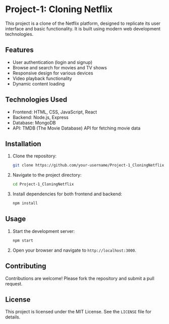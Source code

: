 # Project-1: Cloning Netflix

This project is a clone of the Netflix platform, designed to replicate its user interface and basic functionality. It is built using modern web development technologies.

## Features
- User authentication (login and signup)
- Browse and search for movies and TV shows
- Responsive design for various devices
- Video playback functionality
- Dynamic content loading

## Technologies Used
- Frontend: HTML, CSS, JavaScript, React
- Backend: Node.js, Express
- Database: MongoDB
- API: TMDB (The Movie Database) API for fetching movie data

## Installation

1. Clone the repository:
   ```bash
   git clone https://github.com/your-username/Project-1_CloningNetflix.git
   ```
2. Navigate to the project directory:
   ```bash
   cd Project-1_CloningNetflix
   ```
3. Install dependencies for both frontend and backend:
   ```bash
   npm install
   ```

## Usage

1. Start the development server:
   ```bash
   npm start
   ```
2. Open your browser and navigate to `http://localhost:3000`.

## Contributing
Contributions are welcome! Please fork the repository and submit a pull request.

## License
This project is licensed under the MIT License. See the `LICENSE` file for details.
